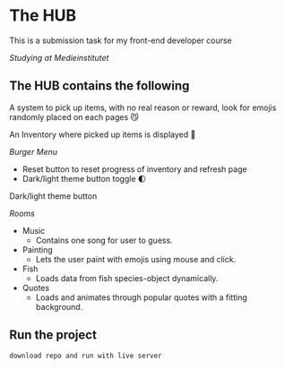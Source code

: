 # The HUB

This is a submission task for my front-end developer course

_Studying at Medieinstitutet_

## The HUB contains the following

A system to pick up items, with no real reason or reward, look for emojis randomly placed on each pages 😼

An Inventory where picked up items is displayed 🎒

_Burger Menu_

- Reset button to reset progress of inventory and refresh page
- Dark/light theme button toggle 🌓

Dark/light theme button

_Rooms_

- Music
  - Contains one song for user to guess.
- Painting
  - Lets the user paint with emojis using mouse and click.
- Fish
  - Loads data from fish species-object dynamically.
- Quotes
  - Loads and animates through popular quotes with a fitting background.

## Run the project

`download repo and run with live server`
